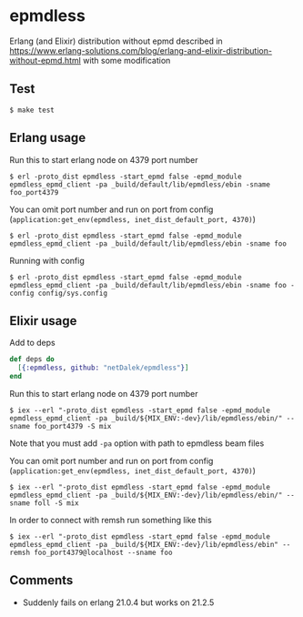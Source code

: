 epmdless
=====

Erlang (and Elixir) distribution without epmd described in https://www.erlang-solutions.com/blog/erlang-and-elixir-distribution-without-epmd.html with some modification

Test
-----

    $ make test

Erlang usage
-----

Run this to start erlang node on 4379 port number

    $ erl -proto_dist epmdless -start_epmd false -epmd_module epmdless_epmd_client -pa _build/default/lib/epmdless/ebin -sname foo_port4379

You can omit port number and run on port from config (`application:get_env(epmdless, inet_dist_default_port, 4370)`)

    $ erl -proto_dist epmdless -start_epmd false -epmd_module epmdless_epmd_client -pa _build/default/lib/epmdless/ebin -sname foo

Running with config

    $ erl -proto_dist epmdless -start_epmd false -epmd_module epmdless_epmd_client -pa _build/default/lib/epmdless/ebin -sname foo -config config/sys.config

Elixir usage
-----

Add to deps

```elixir
def deps do
  [{:epmdless, github: "netDalek/epmdless"}]
end
```

Run this to start erlang node on 4379 port number

    $ iex --erl "-proto_dist epmdless -start_epmd false -epmd_module epmdless_epmd_client -pa _build/${MIX_ENV:-dev}/lib/epmdless/ebin/" --sname foo_port4379 -S mix

Note that you must add `-pa` option with path to epmdless beam files

You can omit port number and run on port from config (`application:get_env(epmdless, inet_dist_default_port, 4370)`)

    $ iex --erl "-proto_dist epmdless -start_epmd false -epmd_module epmdless_epmd_client -pa _build/${MIX_ENV:-dev}/lib/epmdless/ebin/" --sname foll -S mix

In order to connect with remsh run something like this

    $ iex --erl "-proto_dist epmdless -start_epmd false -epmd_module epmdless_epmd_client -pa _build/${MIX_ENV:-dev}/lib/epmdless/ebin" --remsh foo_port4379@localhost --sname foo

Comments
-----

* Suddenly fails on erlang 21.0.4 but works on 21.2.5


